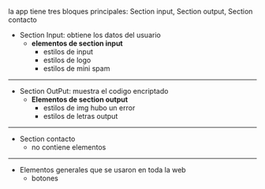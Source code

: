
la app tiene tres bloques principales: Section input, Section output, Section contacto

* Section Input: obtiene los datos del usuario
    * **elementos de section input**
        - estilos de input
        - estilos de logo
        - estilos de mini spam

---

* Section OutPut: muestra el codigo encriptado
    * **Elementos de section output**
        * estilos de img hubo un error
        * estilos de letras output

--- 

* Section contacto
    * no contiene elementos

---

* Elementos generales que se usaron en toda la web
    * botones